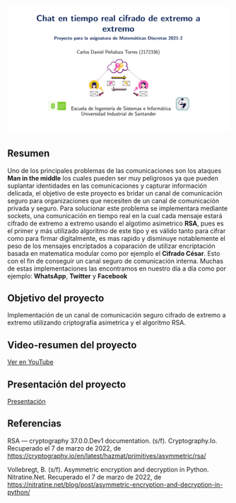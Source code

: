 
# ![logo][]

## Resumen

Uno de los principales problemas de las comunicaciones son los ataques **Man in the middle** los cuales pueden ser muy peligrosos ya que pueden suplantar identidades en las comunicaciones y capturar información delicada, el objetivo de este proyecto es bridar un canal de comunicación seguro para organizaciones que necesiten de un canal de comunicación privada y seguro.
Para solucionar este problema se implementara mediante sockets, una comunicación en tiempo real en la cual cada mensaje estará cifrado de extremo a extremo usando el algotimo asimetrico **RSA**, pues es el primer y más utilizado algoritmo de este tipo y es válido tanto para cifrar como para firmar digitalmente, es mas rapido y disminuye notablemente el peso de los mensajes encriptados a coparación de utilizar encriptación basada en matematica modular como por ejemplo el **Cifrado César**. Esto con el fin de conseguir un canal seguro de comunicación interna. Muchas de estas implementaciones las encontramos en nuestro día a día como por ejemplo:  **WhatsApp**, **Twitter** y **Facebook**

## Objetivo del proyecto

Implementación de un canal de comunicación seguro cifrado de extremo a extremo utilizando criptografía asimetrica y el algoritmo RSA.

##  Video-resumen del proyecto

[Ver en YouTube](https://youtu.be/KznU1BVes9g)


##  Presentación del proyecto

[Presentación](https://github.com/Pholluxion/Proyecto-Matematicas-Discretas-2021-2-UIS/blob/main/diapositivas/Chat%20en%20tiempo%20real%20cifrado%20de%20extremo%20a%20extremo.pdf)

[logo]: https://github.com/Pholluxion/Proyecto-Matematicas-Discretas-2021-2-UIS/blob/main/assets/new_new_banner.png

##  Referencias

RSA — cryptography 37.0.0.Dev1 documentation. (s/f). Cryptography.Io. Recuperado el 7 de marzo de 2022, de https://cryptography.io/en/latest/hazmat/primitives/asymmetric/rsa/

Vollebregt, B. (s/f). Asymmetric encryption and decryption in Python. Nitratine.Net. Recuperado el 7 de marzo de 2022, de https://nitratine.net/blog/post/asymmetric-encryption-and-decryption-in-python/
